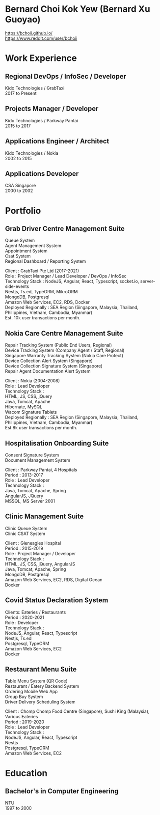 # Bernard Choi Kok Yew (Bernard Xu Guoyao)

https://bchoii.github.io/ \
https://www.reddit.com/user/bchoii

# Work Experience

## Regional DevOps / InfoSec / Developer

Kido Technologies / GrabTaxi \
2017 to Present

## Projects Manager / Developer

Kido Technologies / Parkway Pantai \
2015 to 2017

## Applications Engineer / Architect

Kido Technologies / Nokia \
2002 to 2015

## Applications Developer

CSA Singapore \
2000 to 2002

# Portfolio

## Grab Driver Centre Management Suite

Queue System \
Agent Management System \
Appointment System \
Csat System \
Regional Dashboard / Reporting System

Client : GrabTaxi Pte Ltd (2017-2021) \
Role : Project Manager / Lead Developer / DevOps / InfoSec \
Technology Stack : NodeJS, Angular, React, Typescript, socket.io, server-side-events \
Nestjs, Ts.ed, TypeORM, MikroORM \
MongoDB, Postgresql \
Amazon Web Services, EC2, RDS, Docker \
Deployed Regionally : SEA Region (Singapore, Malaysia, Thailand, Philippines, Vietnam, Cambodia, Myanmar) \
Est. 10k user transactions per month.

## Nokia Care Centre Management Suite

Repair Tracking System (Public End Users, Regional) \
Device Tracking System (Company Agent / Staff, Regional) \
Singapore Warranty Tracking System (Nokia Care Protect) \
Device Collection Alert System (Singapore) \
Device Collection Signature System (Singapore) \
Repair Agent Documentation Alert System

Client : Nokia (2004-2008) \
Role : Lead Developer \
Technology Stack : \
HTML, JS, CSS, jQuery \
Java, Tomcat, Apache \
Hibernate, MySQL \
Wacom Signature Tablets \
Deployed Regionally : SEA Region (Singapore, Malaysia, Thailand, Philippines, Vietnam, Cambodia, Myanmar) \
Est 8k user transactions per month.

## Hospitalisation Onboarding Suite

Consent Signature System \
Document Management System

Client : Parkway Pantai, 4 Hospitals \
Period : 2013-2017 \
Role : Lead Developer \
Technology Stack : \
Java, Tomcat, Apache, Spring \
AngularJS, JQuery \
MSSQL, MS Server 2001

## Clinic Management Suite

Clinic Queue System \
Clinic CSAT System

Client : Gleneagles Hospital \
Period : 2015-2019 \
Role : Project Manager / Developer \
Technology Stack : \
HTML, JS, CSS, jQuery, AngularJS \
Java, Tomcat, Apache, Spring \
MongoDB, Postgresql \
Amazon Web Services, EC2, RDS, Digital Ocean \
Docker

## Covid Status Declaration System

Clients: Eateries / Restaurants \
Period : 2020-2021 \
Role : Developer \
Technology Stack : \
NodeJS, Angular, React, Typescript \
Nestjs, Ts.ed \
Postgresql, TypeORM \
Amazon Web Services, EC2 \
Docker

## Restaurant Menu Suite

Table Menu System (QR Code) \
Restaurant / Eatery Backend System \
Ordering Mobile Web App \
Group Buy System \
Driver Delivery Scheduling System

Client : Chomp Chomp Food Centre (Singapore), Sushi King (Malaysia), Various Eateries \
Period : 2019-2020 \
Role : Lead Developer \
Technology Stack : \
NodeJS, Angular, React, Typescript \
Nestjs \
Postgresql, TypeORM \
Amazon Web Services, EC2

# Education

## Bachelor's in Computer Engineering

NTU \
1997 to 2000
